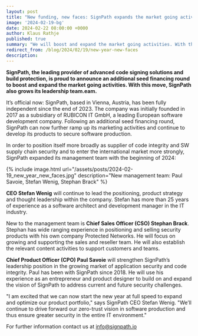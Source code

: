 ```yaml
---
layout: post
title: "New funding, new faces: SignPath expands the market going activities"
image: '2024-02-19-bg'
date: 2024-02-22 08:00:00 +0000
author: Klaus Rathje
published: true
summary: "We will boost and expand the market going activities. With this move, we also grow our leadership team."
redirect_from: /blog/2024/02/19/new-year-new-faces
description:
---
```


**SignPath, the leading provider of advanced code signing solutions and build protection, is proud to announce an additional seed financing round to boost and expand the market going activities. With this move, SignPath also grows its leadership team.eam.**

It’s official now: SignPath, based in Vienna, Austria, has been fully independent since the end of 2023. The company was initially founded in 2017 as a subsidiary of RUBICON IT GmbH, a leading European software development company. Following an additional seed financing round, SignPath can now further ramp up its marketing activities and continue to develop its products to secure software production.

In order to position itself more broadly as supplier of code integrity and SW supply chain security and to enter the international market more strongly, SignPath expanded its management team with the beginning of 2024:  

{% include image.html url="/assets/posts/2024-02-19_new_year_new_faces.jpg" description="New management team: Paul Savoie, Stefan Wenig, Stephan Brack" %}

**CEO Stefan Wenig** will continue to lead the positioning, product strategy and thought leadership within the company. Stefan has more than 25 years of experience as a software architect and development manager in the IT industry.

New to the management team is **Chief Sales Officer (CSO) Stephan Brack**. Stephan has wide ranging experience in positioning and selling security products with his own company Protected Networks. He will focus on growing and supporting the sales and reseller team. He will also establish the relevant content activities to support customers and teams.

**Chief Product Officer (CPO) Paul Savoie** will strengthen SignPath’s leadership position in the growing market of application security and code integrity. Paul has been with SignPath since 2018. He will use his experience as an entrepreneur and product designer to build on and expand the vision of SignPath to address current and future security challenges.

"I am excited that we can now start the new year at full speed to expand and optimize our product portfolio," says SignPath CEO Stefan Wenig. "We’ll continue to drive forward our zero-trust vision in software production and thus ensure greater security in the entire IT environment."


For further information contact us at [info@signpath.io](mailto:info@signpath.io)
